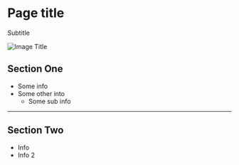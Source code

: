 <!-- This page was contributed by:  -->
# Page title

Subtitle

<!-- Add a page image to make it pretty! -->
![Image Title](imageURL)

## Section One

- Some info
- Some other into
    - Some sub info

***

## Section Two

- Info
- Info 2
